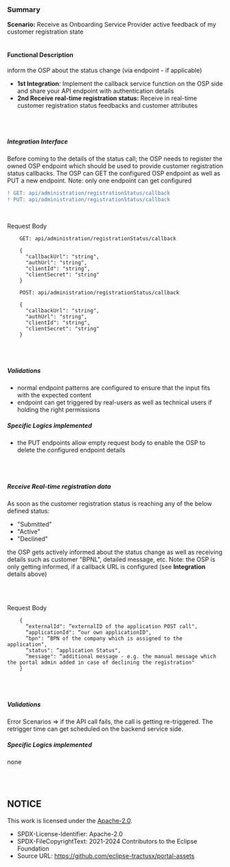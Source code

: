 ### Summary

**Scenario:** Receive as Onboarding Service Provider active feedback of my customer registration state
<br>
<br>

#### Functional Description

inform the OSP about the status change (via endpoint - if applicable)

- **1st Integration**: Implement the callback service function on the OSP side and share your API endpoint with authentication details
- **2nd Receive real-time registration status:** Receive in real-time customer registration status feedbacks and customer attributes

<br>
<br>

##### Integration Interface

Before coming to the details of the status call; the OSP needs to register the owned OSP endpoint which should be used to provide customer registration status callbacks.
The OSP can GET the configured OSP endpoint as well as PUT a new endpoint. Note: only one endpoint can get configured

```diff
! GET: api/administration/registrationStatus/callback
! PUT: api/administration/registrationStatus/callback
```

<br>

Request Body

        GET: api/administration/registrationStatus/callback

        {
          "callbackUrl": "string",
          "authUrl": "string",
          "clientId": "string",
          "clientSecret": "string"
        }

        POST: api/administration/registrationStatus/callback

        {
          "callbackUrl": "string",
          "authUrl": "string",
          "clientId": "string",
          "clientSecret": "string"
        }

<br>
<br>

##### Validations

- normal endpoint patterns are configured to ensure that the input fits with the expected content
- endpoint can get triggered by real-users as well as technical users if holding the right permissions

##### Specific Logics implemented

- the PUT endpoints allow empty request body to enable the OSP to delete the configured endpoint details

<br>
<br>

##### Receive Real-time registration data

As soon as the customer registration status is reaching any of the below defined status:

- "Submitted"
- "Active"
- "Declined"

the OSP gets actively informed about the status change as well as receiving details such as customer "BPNL", detailed message, etc.
Note: the OSP is only getting informed, if a callback URL is configured (see **Integration** details above)

<br>
<br>

Request Body

        {
          “externalId": “externalID of the application POST call",
          “applicationId": “our own applicationID",
          “bpn": “BPN of the company which is assigned to the application",
          “status": “application Status",
          “message": “additional message - e.g. the manual message which the portal admin added in case of declining the registration"
        }

<br>
<br>

##### Validations

Error Scenarios
=> if the API call fails, the call is getting re-triggered. The retrigger time can get scheduled on the backend service side.

##### Specific Logics implemented

none

<br>
<br>

## NOTICE

This work is licensed under the [Apache-2.0](https://www.apache.org/licenses/LICENSE-2.0).

- SPDX-License-Identifier: Apache-2.0
- SPDX-FileCopyrightText: 2021-2024 Contributors to the Eclipse Foundation
- Source URL: https://github.com/eclipse-tractusx/portal-assets
